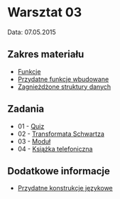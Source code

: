 # Warsztat 03
Data: 07.05.2015

## Zakres materiału
* [Funkcje](https://github.com/slimakuj/perl/blob/master/class03/lecture.md#funkcje)
* [Przydatne funkcje wbudowane](https://github.com/slimakuj/perl/blob/master/class03/lecture.md#przydatne-funkcje-wbudowane)
* [Zagnieżdżone struktury danych](https://github.com/slimakuj/perl/blob/master/class03/lecture.md#zagnieżdżone-struktury-danych)

## Zadania
* 01 \- [Quiz](https://github.com/slimakuj/perl/blob/master/class03/exercises/ex01-quiz.md)
* 02 \- [Transformata Schwartza](https://github.com/slimakuj/perl/blob/master/class03/exercises/ex02-passwd-sort.md)
* 03 \- [Moduł](https://github.com/slimakuj/perl/blob/master/class03/exercises/ex03-module.md)
* 04 \- [Książka telefoniczna](https://github.com/slimakuj/perl/blob/master/class03/exercises/ex04-phonebook.md)


## Dodatkowe informacje
* [Przydatne konstrukcje językowe](https://github.com/slimakuj/perl/blob/master/class03/useful-constructs.md)

<!--* [Pytania i odpowiedzi](https://github.com/slimakuj/perl/blob/master/class02/questions-and-answers.md)-->
